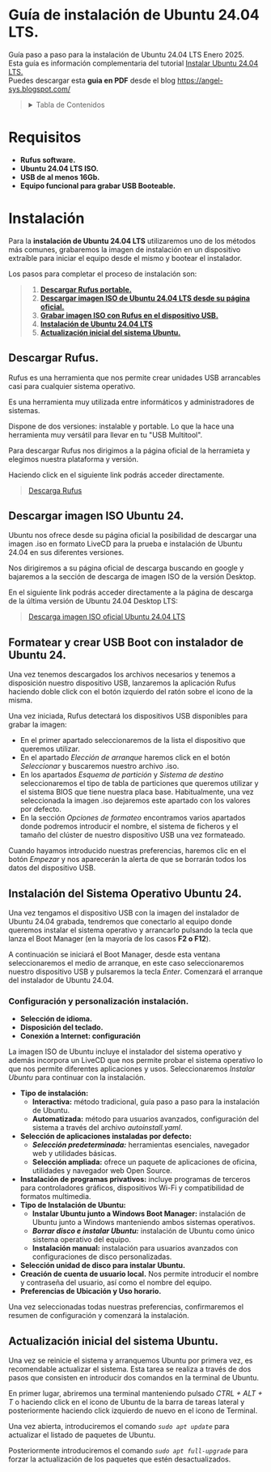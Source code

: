 # Guía de instalación de Ubuntu 24.04 LTS.
Guía paso a paso para la instalación de Ubuntu 24.04 LTS Enero 2025. <br>
Esta guía es información complementaria del tutorial [Instalar Ubuntu 24.04 LTS.](https://youtu.be/QbnPlRycXEc)<br>
Puedes descargar esta **guia en PDF** desde el blog https://angel-sys.blogspot.com/

><details>
>  <summary>Tabla de Contenidos</summary>
>  <ol>
>    <li>
>      <a href="#requisitos">Requisitos</a>
>    </li>
>    <li>
>      <a href="#instalación">Descripción del Proceso</a>
>    </li>
>    <li><a href="#descargar-rufus">Descargar Rufus Portable</a></li>
>    <li><a href="#descargar-imagen-iso-ubuntu-24">Descargar imagen ISO de Ubuntu 24.04 LTS</a></li>
>    <li><a href="#formatear-y-crear-usb-boot-con-instalador-de-ubuntu-24">Grabar imagen ISO con Rufus en un dispositivo USB</a></li>
>    <li><a href="#instalación-del-sistema-operativo-ubuntu-24">Instalación de Ubuntu 24.04 LTS</a></li>
>    <li><a href="#actualización-inicial-del-sistema-ubuntu">Actualización de paquetes de Ubuntu 24.04 LTS</a></li>
>  </ol>
></details>

# Requisitos
- **Rufus software.**
- **Ubuntu 24.04 LTS ISO.**
- **USB de al menos 16Gb.**
- **Equipo funcional para grabar USB Booteable.**

# Instalación
Para la **instalación de Ubuntu 24.04 LTS** utilizaremos uno de los métodos más comunes, grabaremos la imagen de instalación en un dispositivo extraíble para iniciar el equipo desde el mismo y bootear el instalador. 

Los pasos para completar el proceso de instalación son:
<br>
>1. [**Descargar Rufus portable.**](#descargar-rufus)
>2. [**Descargar imagen ISO de Ubuntu 24.04 LTS desde su página oficial.**](#descargar-imagen-iso-ubuntu-24)
>3. [**Grabar imagen ISO con Rufus en el dispositivo USB.**](#formatear-y-crear-usb-boot-con-instalador-de-ubuntu-24) 
>4. [**Instalación de Ubuntu 24.04 LTS**](#instalación-del-sistema-operativo-ubuntu-24) 
>5. [**Actualización inicial del sistema Ubuntu.**](#actualización-inicial-del-sistema-ubuntu)

## Descargar Rufus.
Rufus es una herramienta que nos permite crear unidades USB arrancables casi para cualquier sistema operativo. <br>

Es una herramienta muy utilizada entre informáticos y administradores de sistemas. <br>

Dispone de dos versiones: instalable y portable. Lo que la hace una herramienta muy versátil para llevar en tu "USB Multitool".

Para descargar Rufus nos dirigimos a la página oficial de la herramieta y elegimos nuestra plataforma y versión. 

Haciendo click en el siguiente link podrás acceder directamente.

>[Descarga Rufus](https://rufus.ie/es/)

## Descargar imagen ISO Ubuntu 24.

Ubuntu nos ofrece desde su página oficial la posibilidad de descargar una imagen .iso en formato LiveCD para la prueba e instalación de Ubuntu 24.04 en sus diferentes versiones. 

Nos dirigiremos a su página oficial de descarga buscando en google y bajaremos a la sección de descarga de imagen ISO de la versión Desktop. 

En el siguiente link podrás acceder directamente a la página de descarga de la última versión de Ubuntu 24.04 Desktop LTS:

>[Descarga imagen ISO oficial Ubuntu 24.04 LTS](https://ubuntu.com/download)


## Formatear y crear USB Boot con instalador de Ubuntu 24.
Una vez tenemos descargados los archivos necesarios y tenemos a disposición nuestro dispositivo USB, lanzaremos la aplicación Rufus haciendo doble click con el botón izquierdo del ratón sobre el icono de la misma.

Una vez iniciada, Rufus detectará los dispositivos USB disponibles para grabar la imagen:
- En el primer apartado seleccionaremos de la lista el dispositivo que queremos utilizar.
- En el apartado *Elección de arranque* haremos click en el botón *Seleccionar* y buscaremos nuestro archivo .iso.
- En los apartados *Esquema de partición* y *Sistema de destino* seleccionaremos el tipo de tabla de particiones que queremos utilizar y el sistema BIOS que tiene nuestra placa base. Habitualmente, una vez seleccionada la imagen .iso dejaremos este apartado con los valores por defecto. 
- En la sección *Opciones de formateo* encontramos varios apartados donde podremos introducir el nombre, el sistema de ficheros y el tamaño del clúster de nuestro dispositivo USB una vez formateado. 

Cuando hayamos introducido nuestras preferencias, haremos clic en el botón *Empezar* y nos aparecerán la alerta de que se borrarán todos los datos del dispositivo USB.


## Instalación del Sistema Operativo Ubuntu 24.
Una vez tengamos el dispositivo USB con la imagen del instalador de Ubuntu 24.04 grabada, tendremos que conectarlo al equipo donde queremos instalar el sistema operativo y arrancarlo pulsando la tecla que lanza el Boot Manager (en la mayoría de los casos **F2 o F12**).

A continuación se iniciará el Boot Manager, desde esta ventana seleccionaremos el medio de arranque, en este caso seleccionaremos nuestro dispositivo USB y pulsaremos la tecla *Enter*. Comenzará el arranque del instalador de Ubuntu 24.04. 

### Configuración y personalización instalación.

- **Selección de idioma.**
- **Disposición del teclado.**
- **Conexión a Internet: configuración** 

La imagen ISO de Ubuntu incluye el instalador del sistema operativo y además incorpora un LiveCD que nos permite probar el sistema operativo lo que nos permite diferentes aplicaciones y usos. Seleccionaremos *Instalar Ubuntu* para continuar con la instalación.

- **Tipo de instalación:**
  - **Interactiva:** método tradicional, guía paso a paso para la instalación de Ubuntu.
  - **Automatizada:** método para usuarios avanzados, configuración del sistema a través del archivo *autoinstall.yaml*.
- **Selección de aplicaciones instaladas por defecto:**
  - ***Selección predeterminada:*** herramientas esenciales, navegador web y utilidades básicas.
  - **Selección ampliada:** ofrece un paquete de aplicaciones de oficina, utilidades y navegador web Open Source. 
- **Instalación de programas privativos:** incluye programas de terceros para controladores gráficos, dispositivos Wi-Fi y compatibilidad de formatos multimedia.
- **Tipo de Instalación de Ubuntu:**
  - **Instalar Ubuntu junto a Windows Boot Manager:** instalación de Ubuntu junto a Windows manteniendo ambos sistemas operativos. 
  - ***Borrar disco e instalar Ubuntu:*** instalación de Ubuntu como único sistema operativo del equipo.
  - **Instalación manual:** instalación para usuarios avanzados con configuraciones de disco personalizadas.
- **Selección unidad de disco para instalar Ubuntu.**
- **Creación de cuenta de usuario local.** Nos permite introducir el nombre y contraseña del usuario, así como el nombre del equipo.
- **Preferencias de Ubicación y Uso horario.**

Una vez seleccionadas todas nuestras preferencias, confirmaremos el resumen de configuración y comenzará la instalación.

## Actualización inicial del sistema Ubuntu.
Una vez se reinicie el sistema y arranquemos Ubuntu por primera vez, es recomendable actualizar el sistema. Esta tarea se realiza a través de dos pasos que consisten en introducir dos comandos en la terminal de Ubuntu.

En primer lugar, abriremos una terminal manteniendo pulsado *CTRL + ALT + T* o haciendo click en el icono de Ubuntu de la barra de tareas lateral y posteriormente haciendo click izquierdo de nuevo en el icono de Terminal.

Una vez abierta, introduciremos el comando *`sudo apt update`* para actualizar el listado de paquetes de Ubuntu.

Posteriormente introduciremos el comando *`sudo apt full-upgrade`* para forzar la actualización de los paquetes que estén desactualizados.